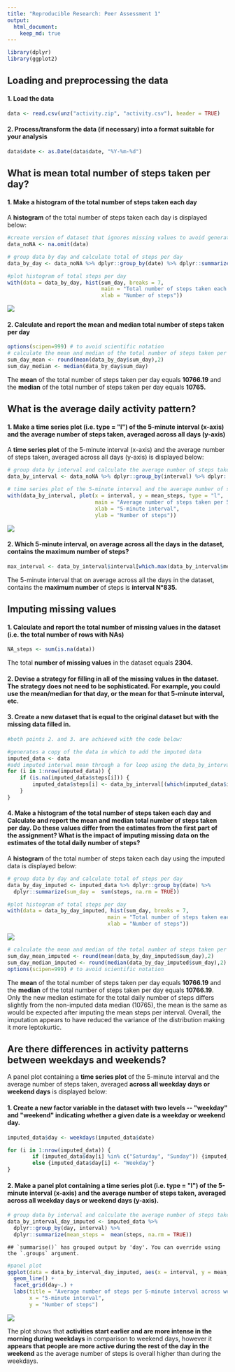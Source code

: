 ```yaml
---
title: "Reproducible Research: Peer Assessment 1"
output: 
  html_document:
    keep_md: true
---
```



```r
library(dplyr)
library(ggplot2)
```


## Loading and preprocessing the data  

#### 1. Load the data  

```r
data <- read.csv(unz("activity.zip", "activity.csv"), header = TRUE) 
```

#### 2. Process/transform the data (if necessary) into a format suitable for your analysis  

```r
data$date <- as.Date(data$date, "%Y-%m-%d")
```


## What is mean total number of steps taken per day?

#### 1. Make a histogram of the total number of steps taken each day

A **histogram** of the total number of steps taken each day is displayed below: 


```r
#create version of dataset that ignores missing values to avoid generating sum=0 for steps in days with all NA's
data_noNA <- na.omit(data)

# group data by day and calculate total of steps per day
data_by_day <- data_noNA %>% dplyr::group_by(date) %>% dplyr::summarize(sum_day =  sum(steps))

#plot histogram of total steps per day
with(data = data_by_day, hist(sum_day, breaks = 7, 
                              main = "Total number of steps taken each day", 
                              xlab = "Number of steps"))
```

![](PA1_template_files/figure-html/plot_byday-1.png)<!-- -->

#### 2. Calculate and report the mean and median total number of steps taken per day

```r
options(scipen=999) # to avoid scientific notation
# calculate the mean and median of the total number of steps taken per day
sum_day_mean <- round(mean(data_by_day$sum_day),2)
sum_day_median <- median(data_by_day$sum_day)
```

The **mean** of the total number of steps taken per day equals **10766.19** and the **median** of the total number of steps taken per day equals **10765.**

## What is the average daily activity pattern?

#### 1. Make a time series plot (i.e. type = "l") of the 5-minute interval (x-axis) and the average number of steps taken, averaged across all days (y-axis)

A **time series plot** of the 5-minute interval (x-axis) and the average number of steps taken, averaged across all days (y-axis) is displayed below: 


```r
# group data by interval and calculate the average number of steps taken, averaged across all days (y-axis)
data_by_interval <- data_noNA %>% dplyr::group_by(interval) %>% dplyr::summarize(mean_steps =  mean(steps, na.rm = TRUE))

# time series plot of the 5-minute interval and the average number of steps taken, averaged across all days
with(data_by_interval, plot(x = interval, y = mean_steps, type = "l", 
                            main = "Average number of steps taken per 5-minute interval across all days",
                            xlab = "5-minute interval",
                            ylab = "Number of steps"))
```

![](PA1_template_files/figure-html/plot_by_interval-1.png)<!-- -->

#### 2. Which 5-minute interval, on average across all the days in the dataset, contains the maximum number of steps?

```r
max_interval <- data_by_interval$interval[which.max(data_by_interval$mean_steps)]
```


The 5-minute interval that on average across all the days in the dataset, contains the **maximum number** of steps is **interval N°835.**


## Imputing missing values

#### 1. Calculate and report the total number of missing values in the dataset (i.e. the total number of rows with NAs)

```r
NA_steps <- sum(is.na(data))
```

The total **number of missing values** in the dataset equals **2304.**

#### 2. Devise a strategy for filling in all of the missing values in the dataset. The strategy does not need to be sophisticated. For example, you could use the mean/median for that day, or the mean for that 5-minute interval, etc. 

#### 3. Create a new dataset that is equal to the original dataset but with the missing data filled in.

```r
#both points 2. and 3. are achieved with the code below:

#generates a copy of the data in which to add the imputed data
imputed_data <- data
#add imputed interval mean through a for loop using the data_by_interval data frame created before 
for (i in 1:nrow(imputed_data)) {
    if (is.na(imputed_data$steps[i])) {
        imputed_data$steps[i] <- data_by_interval[(which(imputed_data$interval[i] == data_by_interval$interval)),]$mean_steps
    }
}
```

#### 4. Make a histogram of the total number of steps taken each day and Calculate and report the mean and median total number of steps taken per day. Do these values differ from the estimates from the first part of the assignment? What is the impact of imputing missing data on the estimates of the total daily number of steps?

A **histogram** of the total number of steps taken each day using the imputed data is displayed below: 


```r
# group data by day and calculate total of steps per day
data_by_day_imputed <- imputed_data %>% dplyr::group_by(date) %>% 
  dplyr::summarize(sum_day =  sum(steps, na.rm = TRUE))

#plot histogram of total steps per day
with(data = data_by_day_imputed, hist(sum_day, breaks = 7,
                                main = "Total number of steps taken each day (imputed data)",
                                xlab = "Number of steps"))
```

![](PA1_template_files/figure-html/plot_byday_imputed-1.png)<!-- -->

```r
# calculate the mean and median of the total number of steps taken per day
sum_day_mean_imputed <- round(mean(data_by_day_imputed$sum_day),2)
sum_day_median_imputed <- round(median(data_by_day_imputed$sum_day),2)
options(scipen=999) # to avoid scientific notation
```

The **mean** of the total number of steps taken per day equals **10766.19** and the **median** of the total number of steps taken per day equals **10766.19**. Only the new median estimate for the total daily number of steps differs slightly from the non-imputed data median (10765), the mean is the same as would be expected after imputing the mean steps per interval. Overall, the imputation appears to have reduced the variance of the distribution making it more leptokurtic.


## Are there differences in activity patterns between weekdays and weekends?

A panel plot containing a **time series plot** of the 5-minute interval and the average number of steps taken, averaged **across all weekday days or weekend days** is displayed below: 

#### 1. Create a new factor variable in the dataset with two levels -- "weekday" and "weekend" indicating whether a given date is a weekday or weekend day.

```r
imputed_data$day <- weekdays(imputed_data$date)

for (i in 1:nrow(imputed_data)) {
        if (imputed_data$day[i] %in% c("Saturday", "Sunday")) {imputed_data$day[i] <- "Weekend"}
        else {imputed_data$day[i] <- "Weekday"}
}
```

#### 2. Make a panel plot containing a time series plot (i.e. type = "l") of the 5-minute interval (x-axis) and the average number of steps taken, averaged across all weekday days or weekend days (y-axis). 

```r
# group data by interval and calculate the average number of steps taken, averaged across all days (y-axis)
data_by_interval_day_imputed <- imputed_data %>% 
  dplyr::group_by(day, interval) %>% 
  dplyr::summarize(mean_steps =  mean(steps, na.rm = TRUE))
```

```
## `summarise()` has grouped output by 'day'. You can override using the `.groups` argument.
```

```r
#panel plot
ggplot(data = data_by_interval_day_imputed, aes(x = interval, y = mean_steps)) + 
  geom_line() + 
  facet_grid(day~.) +
  labs(title = "Average number of steps per 5-minute interval across week and weekend days",
       x = "5-minute interval",
       y = "Number of steps")
```

![](PA1_template_files/figure-html/panel_plot-1.png)<!-- -->

The plot shows that **activities start earlier and are more intense in the morning during weekdays** in comparison to weekend days, however it **appears that people are more active during the rest of the day in the weekend** as the average number of steps is overall higher than during the weekdays.
